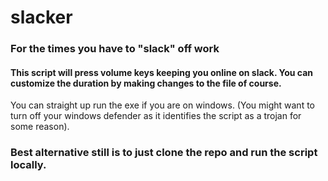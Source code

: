 # slacker
### For the times you have to "slack" off work
#### This script will press volume keys keeping you online on slack. You can customize the duration by making changes to the file of course.
 You can straight up run the exe if you are on windows. (You might want to turn off your windows defender as it identifies the script as a trojan for some reason).
### Best alternative still is to just clone the repo and run the script locally.
